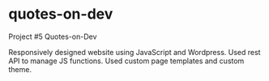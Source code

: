 # quotes-on-dev

Project #5
Quotes-on-Dev

Responsively designed website using JavaScript and Wordpress.
Used rest API to manage JS functions.
Used custom page templates and custom theme.
